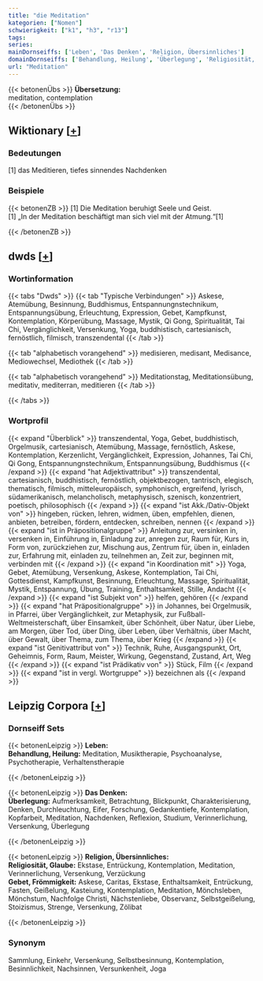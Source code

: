 ```yaml
---
title: "die Meditation"
kategorien: ["Nomen"]
schwierigkeit: ["k1", "h3", "r13"]
tags:
series:
mainDornseiffs: ['Leben', 'Das Denken', 'Religion, Übersinnliches']
domainDornseiffs: ['Behandlung, Heilung', 'Überlegung', 'Religiosität, Glaube', 'Gebet, Frömmigkeit']
url: "Meditation"
---
```


{{< betonenÜbs >}}
**Übersetzung:**  
meditation, contemplation  
{{< /betonenÜbs >}}

## Wiktionary [[+](https://de.wiktionary.org/wiki/Meditation)]

### Bedeutungen
[1] das Meditieren, tiefes sinnendes Nachdenken  

### Beispiele
{{< betonenZB >}}
[1] Die Meditation beruhigt Seele und Geist.  
[1] „In der Meditation beschäftigt man sich viel mit der Atmung.“[1]  

{{< /betonenZB >}}


## dwds [[+](https://www.dwds.de/wb/Meditation)]

### Wortinformation
{{< tabs "Dwds" >}}
{{< tab "Typische Verbindungen" >}}
Askese, Atemübung, Besinnung, Buddhismus, Entspannungnstechnikum, Entspannungsübung, Erleuchtung, Expression, Gebet, Kampfkunst, Kontemplation, Körperübung, Massage, Mystik, Qi Gong, Spiritualität, Tai Chi, Vergänglichkeit, Versenkung, Yoga, buddhistisch, cartesianisch, fernöstlich, filmisch, transzendental
{{< /tab >}}

{{< tab "alphabetisch vorangehend" >}}
medisieren, medisant, Medisance, Mediowechsel, Mediothek
{{< /tab >}}

{{< tab "alphabetisch vorangehend" >}}
Meditationstag, Meditationsübung, meditativ, mediterran, meditieren
{{< /tab >}}

{{< /tabs >}}

### Wortprofil
{{< expand "Überblick" >}} transzendental, Yoga, Gebet, buddhistisch, Orgelmusik, cartesianisch, Atemübung, Massage, fernöstlich, Askese, Kontemplation, Kerzenlicht, Vergänglichkeit, Expression, Johannes, Tai Chi, Qi Gong, Entspannungnstechnikum, Entspannungsübung, Buddhismus {{< /expand >}}
{{< expand "hat Adjektivattribut" >}} transzendental, cartesianisch, buddhistisch, fernöstlich, objektbezogen, tantrisch, elegisch, thematisch, filmisch, mitteleuropäisch, symphonisch, ergreifend, lyrisch, südamerikanisch, melancholisch, metaphysisch, szenisch, konzentriert, poetisch, philosophisch {{< /expand >}}
{{< expand "ist Akk./Dativ-Objekt von" >}} hingeben, rücken, lehren, widmen, üben, empfehlen, dienen, anbieten, betreiben, fördern, entdecken, schreiben, nennen {{< /expand >}}
{{< expand "ist in Präpositionalgruppe" >}} Anleitung zur, versinken in, versenken in, Einführung in, Einladung zur, anregen zur, Raum für, Kurs in, Form von, zurückziehen zur, Mischung aus, Zentrum für, üben in, einladen zur, Erfahrung mit, einladen zu, teilnehmen an, Zeit zur, beginnen mit, verbinden mit {{< /expand >}}
{{< expand "in Koordination mit" >}} Yoga, Gebet, Atemübung, Versenkung, Askese, Kontemplation, Tai Chi, Gottesdienst, Kampfkunst, Besinnung, Erleuchtung, Massage, Spiritualität, Mystik, Entspannung, Übung, Training, Enthaltsamkeit, Stille, Andacht {{< /expand >}}
{{< expand "ist Subjekt von" >}} helfen, gehören {{< /expand >}}
{{< expand "hat Präpositionalgruppe" >}} in Johannes, bei Orgelmusik, in Pfarrei, über Vergänglichkeit, zur Metaphysik, zur Fußball-Weltmeisterschaft, über Einsamkeit, über Schönheit, über Natur, über Liebe, am Morgen, über Tod, über Ding, über Leben, über Verhältnis, über Macht, über Gewalt, über Thema, zum Thema, über Krieg {{< /expand >}}
{{< expand "ist Genitivattribut von" >}} Technik, Ruhe, Ausgangspunkt, Ort, Geheimnis, Form, Raum, Meister, Wirkung, Gegenstand, Zustand, Art, Weg {{< /expand >}}
{{< expand "ist Prädikativ von" >}} Stück, Film {{< /expand >}}
{{< expand "ist in vergl. Wortgruppe" >}} bezeichnen als {{< /expand >}}

## Leipzig Corpora [[+](https://corpora.uni-leipzig.de/en/res?word=Meditation&corpusId=deu_newscrawl-public_2018)]

### Dornseiff Sets
{{< betonenLeipzig >}}
**Leben:**  
**Behandlung, Heilung:** Meditation, Musiktherapie, Psychoanalyse, Psychotherapie, Verhaltenstherapie  

{{< /betonenLeipzig >}}


{{< betonenLeipzig >}}
**Das Denken:**  
**Überlegung:** Aufmerksamkeit, Betrachtung, Blickpunkt, Charakterisierung, Denken, Durchleuchtung, Eifer, Forschung, Gedankentiefe, Kontemplation, Kopfarbeit, Meditation, Nachdenken, Reflexion, Studium, Verinnerlichung, Versenkung, Überlegung  

{{< /betonenLeipzig >}}


{{< betonenLeipzig >}}
**Religion, Übersinnliches:**  
**Religiosität, Glaube:** Ekstase, Entrückung, Kontemplation, Meditation, Verinnerlichung, Versenkung, Verzückung  
**Gebet, Frömmigkeit:** Askese, Caritas, Ekstase, Enthaltsamkeit, Entrückung, Fasten, Geißelung, Kasteiung, Kontemplation, Meditation, Mönchsleben, Mönchstum, Nachfolge Christi, Nächstenliebe, Observanz, Selbstgeißelung, Stoizismus, Strenge, Versenkung, Zölibat  

{{< /betonenLeipzig >}}

### Synonym
Sammlung, Einkehr, Versenkung, Selbstbesinnung, Kontemplation, Besinnlichkeit, Nachsinnen, Versunkenheit, Joga

